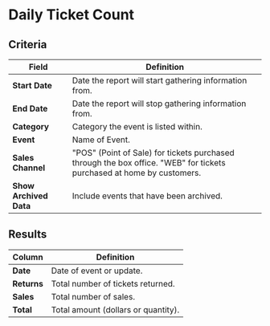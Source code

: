 # Daily Ticket Count

## Criteria

| **Field** | **Definition** |
| --- | --- |
| **Start Date** | Date the report will start gathering information from. |
| **End Date** | Date the report will stop gathering information from. |
| **Category** | Category the event is listed within. |
| **Event** | Name of Event. |
| **Sales Channel** | "POS" \(Point of Sale\) for tickets purchased through the box office. "WEB" for tickets purchased at home by customers. |
| **Show Archived Data** | Include events that have been archived. |

## Results

| **Column** | **Definition** |
| --- | --- |
| **Date** | Date of event or update. |
| **Returns** | Total number of tickets returned. |
| **Sales** | Total number of sales. |
| **Total** | Total amount \(dollars or quantity\). |

